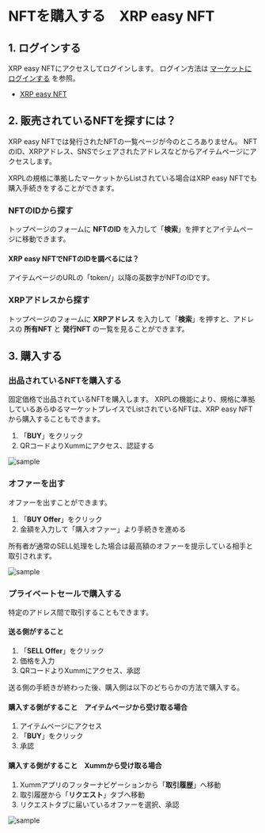 # NFTを購入する　XRP easy NFT

<!----------------------------------------------->
<a id="05_01_01"></a>
## 1. ログインする
<!----------------------------------------------->

XRP easy NFTにアクセスしてログインします。
ログイン方法は [マーケットにログインする](/02.md#02_02) を参照。
- [XRP easy NFT](https://xrpeasynft.com/)


<!----------------------------------------------->
<a id="05_01_02"></a>
## 2. 販売されているNFTを探すには？
<!----------------------------------------------->

XRP easy NFTでは発行されたNFTの一覧ページが今のところありません。
NFTのID、XRPアドレス、SNSでシェアされたアドレスなどからアイテムページにアクセスします。

XRPLの規格に準拠したマーケットからListされている場合はXRP easy NFTでも購入手続きをすることができます。

### NFTのIDから探す
トップページのフォームに **NFTのID** を入力して「**検索**」を押すとアイテムページに移動できます。

#### XRP easy NFTでNFTのIDを調べるには？
アイテムページのURLの「token/」以降の英数字がNFTのIDです。


### XRPアドレスから探す
トップページのフォームに **XRPアドレス** を入力して「**検索**」を押すと、アドレスの **所有NFT** と **発行NFT** の一覧を見ることができます。


<!----------------------------------------------->
<a id="05_01_03"></a>
## 3. 購入する
<!----------------------------------------------->

### 出品されているNFTを購入する

固定価格で出品されているNFTを購入します。
XRPLの機能により、規格に準拠しているあらゆるマーケットプレイスでListされているNFTは、XRP easy NFTから購入することもできます。

1. 「**BUY**」をクリック
2. QRコードよりXummにアクセス、認証する

![sample](/manual_pic/05_01_pic01.png)


### オファーを出す

オファーを出すことができます。

1. 「**BUY Offer**」をクリック
2. 金額を入力して「購入オファー」より手続きを進める

所有者が通常のSELL処理をした場合は最高額のオファーを提示している相手と取引されます。

![sample](/manual_pic/05_01_pic02.png)


### プライベートセールで購入する

特定のアドレス間で取引することもできます。

#### 送る側がすること
1. 「**SELL Offer**」をクリック
2. 価格を入力
3. QRコードよりXummにアクセス、承認

送る側の手続きが終わった後、購入側は以下のどちらかの方法で購入する。

#### 購入する側がすること　アイテムページから受け取る場合
1. アイテムページにアクセス
2. 「**BUY**」をクリック
3. 承認

#### 購入する側がすること　Xummから受け取る場合
1. Xummアプリのフッターナビゲーションから「**取引履歴**」へ移動
2. 取引履歴から「**リクエスト**」タブへ移動
3. リクエストタブに届いているオファーを選択、承認

![sample](/manual_pic/04_01_pic06.png)
